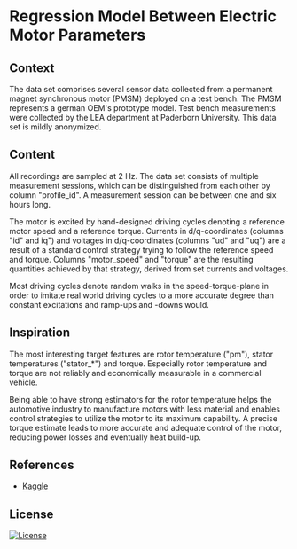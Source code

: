 # Regression Model Between Electric Motor Parameters

## Context

The data set comprises several sensor data collected from a permanent magnet synchronous motor (PMSM) deployed on a test bench. The PMSM represents a german OEM's prototype model. Test bench measurements were collected by the LEA department at Paderborn University. 
This data set is mildly anonymized.

## Content

All recordings are sampled at 2 Hz. The data set consists of multiple measurement sessions, which can be distinguished from each other by column "profile_id". A measurement session can be between one and six hours long.

The motor is excited by hand-designed driving cycles denoting a reference motor speed and a reference torque.
Currents in d/q-coordinates (columns "id" and iq") and voltages in d/q-coordinates (columns "ud" and "uq") are a result of a standard control strategy trying to follow the reference speed and torque.
Columns "motor_speed" and "torque" are the resulting quantities achieved by that strategy, derived from set currents and voltages.

Most driving cycles denote random walks in the speed-torque-plane in order to imitate real world driving cycles to a more accurate degree than constant excitations and ramp-ups and -downs would.

## Inspiration

The most interesting target features are rotor temperature ("pm"), stator temperatures ("stator_*") and torque.
Especially rotor temperature and torque are not reliably and economically measurable in a commercial vehicle.

Being able to have strong estimators for the rotor temperature helps the automotive industry to manufacture motors with less material and enables control strategies to utilize the motor to its maximum capability.
A precise torque estimate leads to more accurate and adequate control of the motor, reducing power losses and eventually heat build-up.

## References
- [Kaggle](https://www.kaggle.com/wkirgsn/electric-motor-temperature)

## License
[![License](https://img.shields.io/badge/License-Apache%202.0-blue.svg)](https://opensource.org/licenses/Apache-2.0)

